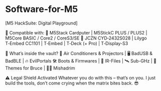 # Software-for-M5
[M5 HackSuite: Digital Playground]

👾 Compatible with:
💾 M5Stack Cardputer | M5StickC PLUS / PLUS2 | M5Core BASIC / Core2 / CoreS3/SE
💾 JCZN CYD‑2432S028 | Lilygo T‑Embed CC1101 | T‑Embed | T‑Deck (+ Pro) | T‑Display-S3

🚀 What’s inside the vault?
📡 Air Conditioners & Projectors | 🖥️ BadUSB & BadBLE | 🔥 EvilPortals
🛠️ Boots & Firmwares | 🔮 IR-Files | 🛰️ Sub-GHz | 🎨 Themes for Bruce | 🕵️‍♂️ Mishadrim

⚠️ Legal Shield Activated
Whatever you do with this – that’s on you. I just build the tools, don’t come crying when the matrix bites back. 😎
